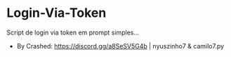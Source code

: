 # Login-Via-Token
Script de login via token em prompt simples...

- By Crashed: https://discord.gg/a8SeSV5G4b | nyuszinho7 & camilo7.py
